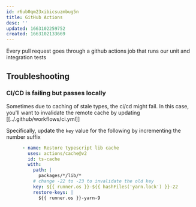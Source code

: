 ```yaml
---
id: r6ub0qm23xibicsuzmbug5n
title: GitHub Actions
desc: ''
updated: 1663102259752
created: 1663102133669
---
```


Every pull request goes through a github actions job that runs our unit and integration tests


## Troubleshooting

### CI/CD is failing but passes locally

Sometimes due to caching of stale types, the ci/cd might fail. In this case, you'll want to invalidate the remote cache by updating [[../.github/workflows/ci.yml]]

Specifically, update the `key` value for the following by incrementing the number suffix
```yml
      - name: Restore typescript lib cache
        uses: actions/cache@v2
        id: ts-cache
        with:
          path: |
            packages/*/lib/*
          # change -22 to -23 to invalidate the old key
          key: ${{ runner.os }}-${{ hashFiles('yarn.lock') }}-22
          restore-keys: |
            ${{ runner.os }}-yarn-9
```